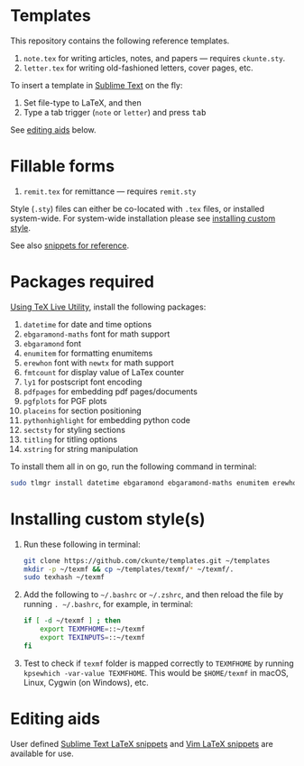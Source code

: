 # Templates

This repository contains the following reference templates. 

1. `note.tex` for writing articles, notes, and papers &mdash; requires `ckunte.sty`.
2. `letter.tex` for writing old-fashioned letters, cover pages, etc.

To insert a template in [Sublime Text] on the fly:

1. Set file-type to LaTeX, and then
2. Type a tab trigger (`note` or `letter`) and press <kbd>tab</kbd>

See [editing aids](https://github.com/ckunte/templates#editing-aids) below.

# Fillable forms

1. `remit.tex` for remittance &mdash; requires `remit.sty`

Style (`.sty`) files can either be co-located with `.tex` files, or installed system-wide. For system-wide installation please see [installing custom style][i].

See also [snippets for reference][w].

# Packages required

[Using TeX Live Utility][tlu], install the following packages:

1. `datetime` for date and time options
1. `ebgaramond-maths` font for math support
1. `ebgaramond` font
1. `enumitem` for formatting enumitems
1. `erewhon` font with `newtx` for math support
1. `fmtcount` for display value of LaTex counter
1. `ly1` for postscript font encoding
1. `pdfpages` for embedding pdf pages/documents
1. `pgfplots` for PGF plots
1. `placeins` for section positioning
1. `pythonhighlight` for embedding python code
1. `sectsty` for styling sections
1. `titling` for titling options
1. `xstring` for string manipulation

To install them all in on go, run the following command in terminal:

```bash
sudo tlmgr install datetime ebgaramond ebgaramond-maths enumitem erewhon fmtcount ly1 newtx pdfpages pgfplots placeins sectsty titling xstring
```

# Installing custom style(s)

1. Run these following in terminal:

    ```bash
    git clone https://github.com/ckunte/templates.git ~/templates
    mkdir -p ~/texmf && cp ~/templates/texmf/* ~/texmf/.
    sudo texhash ~/texmf
    ```

2. Add the following to `~/.bashrc` or `~/.zshrc`, and then reload the file by running `. ~/.bashrc`, for example, in terminal:

    ```bash
    if [ -d ~/texmf ] ; then
        export TEXMFHOME=::~/texmf
        export TEXINPUTS=::~/texmf
    fi
    ```

3. Test to check if `texmf` folder is mapped correctly to `TEXMFHOME` by running `kpsewhich -var-value TEXMFHOME`. This would be `$HOME/texmf` in macOS, Linux, Cygwin (on Windows), etc.

# Editing aids

User defined [Sublime Text LaTeX snippets][sn] and [Vim LaTeX snippets][vs] are available for use.

[tlu]: http://amaxwell.github.io/tlutility/ "TeX Live Utility"
[w]: https://github.com/ckunte/templates/wiki "Home - ckunte/templates Wiki"
[i]: https://github.com/ckunte/templates#installing-custom-style "Installing custom style system-wide"
[sn]: https://github.com/ckunte/latex-snippets-st "Custom LaTeX snippets for use in Sublime Text"
[vs]: https://github.com/ckunte/latex-snippets-vim "Custom LaTeX snippets for use in Vim"
[Sublime Text]: https://www.sublimetext.com/ "Sublime Text - A sophisticated text editor for code, markup and prose"

